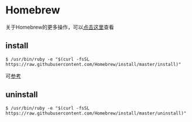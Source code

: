 # Homebrew

  关于Homebrew的更多操作，可以[点击这里](https://github.com/Homebrew/brew/blob/master/share/doc/homebrew/FAQ.md)查看

## install
  
  ```
  $ /usr/bin/ruby -e "$(curl -fsSL https://raw.githubusercontent.com/Homebrew/install/master/install)"

  ```

  可[参考](http://brew.sh/)
  
## uninstall

  ```
  $ /usr/bin/ruby -e "$(curl -fsSL https://raw.githubusercontent.com/Homebrew/install/master/uninstall)"

  ```
